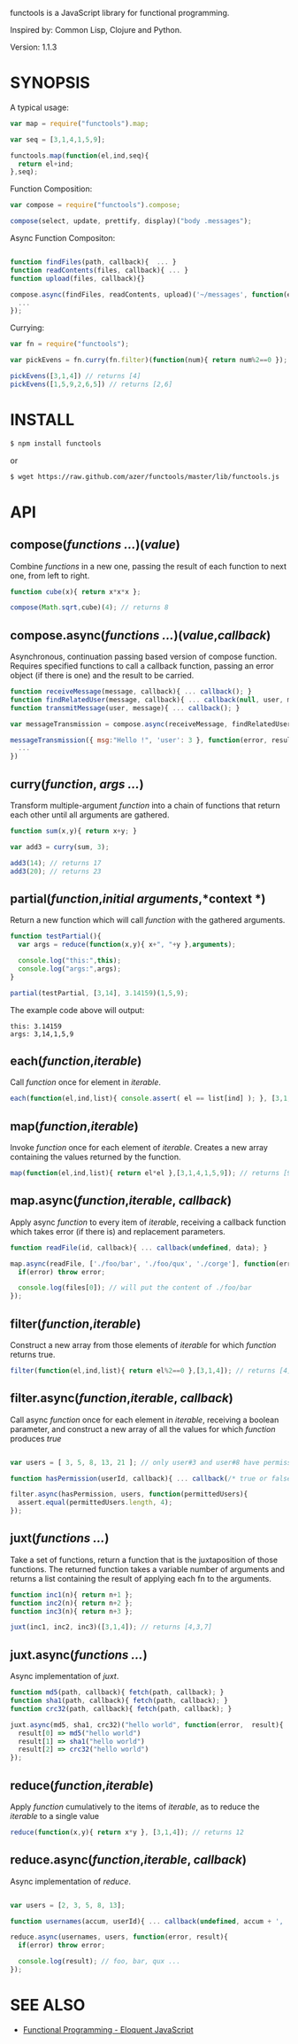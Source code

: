 functools is a JavaScript library for functional programming.

Inspired by: Common Lisp, Clojure and Python.

Version: 1.1.3

# SYNOPSIS

A typical usage:

```javascript
var map = require("functools").map;

var seq = [3,1,4,1,5,9];

functools.map(function(el,ind,seq){
  return el+ind;
},seq);
```

Function Composition:

```javascript
var compose = require("functools").compose;

compose(select, update, prettify, display)("body .messages");
```

Async Function Compositon:

```javascript

function findFiles(path, callback){  ... }
function readContents(files, callback){ ... }
function upload(files, callback){}

compose.async(findFiles, readContents, upload)('~/messages', function(error, uploadResult){
  ...
});
```

Currying:

```javascript
var fn = require("functools");

var pickEvens = fn.curry(fn.filter)(function(num){ return num%2==0 });

pickEvens([3,1,4]) // returns [4]
pickEvens([1,5,9,2,6,5]) // returns [2,6]
```


# INSTALL

```bash
$ npm install functools
```

or 

```bash
$ wget https://raw.github.com/azer/functools/master/lib/functools.js
```

# API

## compose(*functions ...*)(*value*)

Combine *functions* in a new one, passing the result of each function to next
one, from left to right.

```javascript
function cube(x){ return x*x*x };

compose(Math.sqrt,cube)(4); // returns 8
```

## compose.async(*functions ...*)(*value*,*callback*)

Asynchronous, continuation passing based version of compose function. Requires
specified functions to call a callback function, passing an error object (if
there is one) and the result to be carried.

```javascript
function receiveMessage(message, callback){ ... callback(); }
function findRelatedUser(message, callback){ ... callback(null, user, message); }
function transmitMessage(user, message){ ... callback(); }

var messageTransmission = compose.async(receiveMessage, findRelatedUser, transmitMessage);

messageTransmission({ msg:"Hello !", 'user': 3 }, function(error, result){
  ...
})

```

## curry(*function*, *args ...*)

Transform multiple-argument *function* into a chain of functions that return each other until all arguments are gathered.

```javascript
function sum(x,y){ return x+y; }

var add3 = curry(sum, 3);

add3(14); // returns 17
add3(20); // returns 23
```


## partial(*function*,*initial arguments*,*context *)

Return a new function which will call *function* with the gathered arguments.

```javascript
function testPartial(){
  var args = reduce(function(x,y){ x+", "+y },arguments);

  console.log("this:",this);
  console.log("args:",args);
}

partial(testPartial, [3,14], 3.14159)(1,5,9);
```

The example code above will output:
```
this: 3.14159
args: 3,14,1,5,9
```

## each(*function*,*iterable*)

Call *function* once for element in *iterable*.

```javascript
each(function(el,ind,list){ console.assert( el == list[ind] ); }, [3,1,4]);
```

## map(*function*,*iterable*)

Invoke *function* once for each element of *iterable*. Creates a new array
containing the values returned by the function.

```javascript
map(function(el,ind,list){ return el*el },[3,1,4,1,5,9]); // returns [9,1,16,1,25,81]
```


## map.async(*function*,*iterable*, *callback*)

Apply async *function* to every item of *iterable*, receiving a callback
function which takes error (if there is) and replacement parameters.

```javascript
function readFile(id, callback){ ... callback(undefined, data); }

map.async(readFile, ['./foo/bar', './foo/qux', './corge'], function(error, files){
  if(error) throw error;

  console.log(files[0]); // will put the content of ./foo/bar
});
```

## filter(*function*,*iterable*)

Construct a new array from those elements of *iterable* for which *function* returns true.

```javascript
filter(function(el,ind,list){ return el%2==0 },[3,1,4]); // returns [4]
```

## filter.async(*function*,*iterable*, *callback*)

Call async *function* once for each element in *iterable*, receiving a boolean
parameter, and construct a new array of all the values for which *function*
produces *true*

```javascript

var users = [ 3, 5, 8, 13, 21 ]; // only user#3 and user#8 have permission in this example

function hasPermission(userId, callback){ ... callback(/* true or false */); }

filter.async(hasPermission, users, function(permittedUsers){
  assert.equal(permittedUsers.length, 4);
});

```



## juxt(*functions ...*)

Take a set of functions, return a function that is the juxtaposition of those
functions. The returned function takes a variable number of arguments and
returns a list containing the result of applying each fn to the arguments.

```javascript
function inc1(n){ return n+1 };
function inc2(n){ return n+2 };
function inc3(n){ return n+3 };

juxt(inc1, inc2, inc3)([3,1,4]); // returns [4,3,7]
```



## juxt.async(*functions ...*)

Async implementation of *juxt*.

```javascript
function md5(path, callback){ fetch(path, callback); }
function sha1(path, callback){ fetch(path, callback); }
function crc32(path, callback){ fetch(path, callback); }

juxt.async(md5, sha1, crc32)("hello world", function(error,  result){
  result[0] => md5("hello world")
  result[1] => sha1("hello world")
  result[2] => crc32("hello world")
});
```

## reduce(*function*,*iterable*)

Apply *function* cumulatively to the items of *iterable*,  as to reduce the
*iterable* to a single value

```javascript
reduce(function(x,y){ return x*y }, [3,1,4]); // returns 12
```

## reduce.async(*function*,*iterable*, *callback*)

Async implementation of *reduce*.

```javascript

var users = [2, 3, 5, 8, 13];

function usernames(accum, userId){ ... callback(undefined, accum + ', ' + username); }

reduce.async(usernames, users, function(error, result){
  if(error) throw error;

  console.log(result); // foo, bar, qux ...
});

```

# SEE ALSO
- [Functional Programming - Eloquent JavaScript](http://eloquentjavascript.net/chapter6.html)
